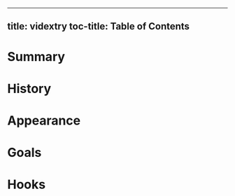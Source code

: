 
---
title: vidextry
toc-title: Table of Contents
---

# Summary

# History

# Appearance

# Goals

# Hooks


